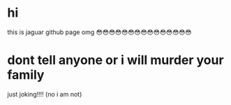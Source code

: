 # hi
this is jaguar github page omg 😳😳😳😳😳😳😳😳😳😳😳😳😳😳😳

# dont tell anyone or i will murder your family 
just joking!!!! (no i am not)
